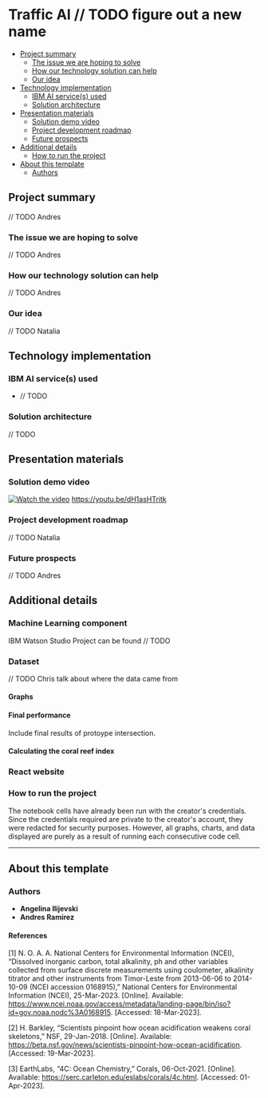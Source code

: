 # Traffic AI // TODO figure out a new name

- [Project summary](#project-summary)
  - [The issue we are hoping to solve](#the-issue-we-are-hoping-to-solve)
  - [How our technology solution can help](#how-our-technology-solution-can-help)
  - [Our idea](#our-idea)
- [Technology implementation](#technology-implementation)
  - [IBM AI service(s) used](#ibm-ai-services-used)
  - [Solution architecture](#solution-architecture)
- [Presentation materials](#presentation-materials)
  - [Solution demo video](#solution-demo-video)
  - [Project development roadmap](#project-development-roadmap)
  - [Future prospects](#future-prospects)
- [Additional details](#additional-details)
  - [How to run the project](#how-to-run-the-project)
- [About this template](#about-this-template)
  - [Authors](#authors)

## Project summary

// TODO Andres

### The issue we are hoping to solve

// TODO Andres

### How our technology solution can help

// TODO Andres

### Our idea

// TODO Natalia

## Technology implementation

### IBM AI service(s) used

- // TODO

### Solution architecture

// TODO

## Presentation materials

### Solution demo video

[![Watch the video](https://user-images.githubusercontent.com/52334278/230706118-3a2b4be4-ad0a-4b7e-a817-bb01cd76084a.png)](https://youtu.be/dH1asHTritk)
https://youtu.be/dH1asHTritk

### Project development roadmap

// TODO Natalia

### Future prospects

// TODO Andres

## Additional details

### Machine Learning component

IBM Watson Studio Project can be found // TODO

### Dataset

// TODO Chris talk about where the data came from

#### Graphs


#### Final performance

Include final results of protoype intersection.

#### Calculating the coral reef index


### React website

### How to run the project

The notebook cells have already been run with the creator's credentials. Since the credentials required are private to the creator's account, they were redacted for security purposes. However, all graphs, charts, and data displayed are purely as a result of running each consecutive code cell.

---

## About this template

### Authors

- **Angelina Ilijevski**
- **Andres Ramirez**

#### References

[1] N. O. A. A. National Centers for Environmental Information (NCEI), “Dissolved inorganic carbon, total alkalinity, ph and other variables collected from surface discrete measurements using coulometer, alkalinity titrator and other instruments from Timor-Leste from 2013-06-06 to 2014-10-09 (NCEI accession 0168915),” National Centers for Environmental Information (NCEI), 25-Mar-2023. [Online]. Available: https://www.ncei.noaa.gov/access/metadata/landing-page/bin/iso?id=gov.noaa.nodc%3A0168915. [Accessed: 18-Mar-2023].

[2] H. Barkley, “Scientists pinpoint how ocean acidification weakens coral skeletons,” NSF, 29-Jan-2018. [Online]. Available: https://beta.nsf.gov/news/scientists-pinpoint-how-ocean-acidification. [Accessed: 19-Mar-2023].

[3] EarthLabs, “4C: Ocean Chemistry,” Corals, 06-Oct-2021. [Online]. Available: https://serc.carleton.edu/eslabs/corals/4c.html. [Accessed: 01-Apr-2023].
